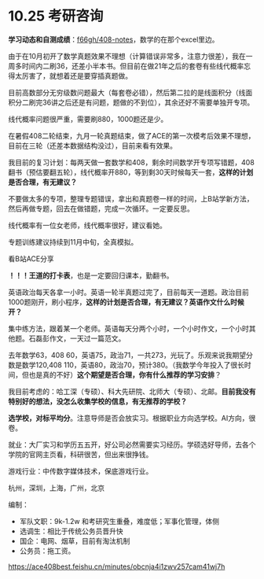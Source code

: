 # 10.25 考研咨询

**学习动态和自测成绩**：[f66gh/408-notes](https://github.com/f66gh/408-notes)，数学的在那个excel里边。



由于在10月初开了数学真题效果不理想（计算错误非常多，注意力很差），我在一周多时间内二刷36，还差小半本书。但目前在做21年之后的套卷有些线代概率忘得太厉害了，就想着还是要穿插真题做。

目前高数部分无穷级数问题最大（每套卷必错），然后第二拉的是线面积分（线面积分二刷完36讲之后还是有问题，题做的不到位），其余还好不需要单独开专项。

线代概率问题很严重，需要刷880，1000题还是少。

在暑假408二轮结束，九月一轮真题结束，做了ACE的第一次模考后效果不理想，目前在三轮（还差本数据结构没过），目前来看有效果。

我目前的复习计划：每两天做一套数学和408，剩余时间数学开专项写错题，408翻书（预估要翻五轮），线代概率开880，等到剩30天时候每天一套，**这样的计划是否合理，有无建议？**



不要做太多的专项，整理专题错误，拿出和真题卷一样的时间，上B站学新方法，然后再做专题，回去在做错题，完成一次循环。一定要反思。

线代概率有一位女老师，线代概率很好，建议看她。

专题训练建议持续到11月中旬，全真模拟。

看B站ACE分享



**！！！王道的打卡表**，也是一定要回归课本，勤翻书。



英语政治每天各拿一小时。英语一轮半真题过完了，目前每天一道题。政治目前1000题刚开，刷小程序，**这样的计划是否合理，有无建议？英语作文什么时候开？**



集中练方法，跟着某一个老师。英语每天分两个小时，一个小时作文，一个小时其他题。石磊彭作文，一天过一篇范文。	



去年数学63，408 60，英语75，政治71，一共273，光玩了。乐观来说我期望分数是数学120,408 110，英语80，政治70，预计380。（我数学今年投入了很长时间，但也是真的不好）**这个期望是否合理，你有什么推荐的学习安排**？



我目前考虑的：哈工深（专硕）、科大先研院、北师大（专硕）、北邮。**目前我没有特别好的想法，没怎么收集学校的信息，有无推荐的学校？**



**选学校，对标平均分**。注意导师是否会放实习。根据职业方向选学校。AI方向，很卷。



就业：大厂实习和学历五五开，好公司必然需要实习经历。学硕选好导师，去各个学院的官网主页看，科研很苦，但出来很挣钱。



游戏行业：中传数字媒体技术，保底游戏行业。



杭州，深圳，上海，广州，北京



编制：

* 军队文职：9k-1.2w 和考研究生重叠，难度低；军事化管理，体侧
* 选调生：相比于传统公务员晋升快
* 国企：电网、烟草，目前有淘汰机制
* 公务员：拖工资。



https://ace408best.feishu.cn/minutes/obcnja4i1zwv257cam41wj7h

